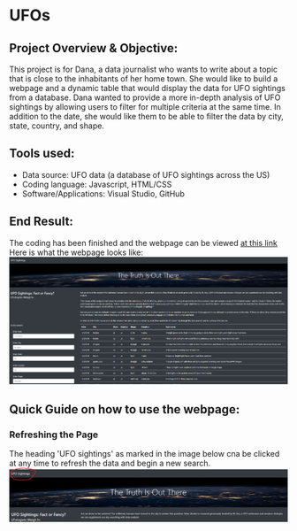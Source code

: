 # UFOs
## Project Overview & Objective:
This project is for Dana, a data journalist who wants to write about a topic that is close to the inhabitants of her home town. She would like to build a webpage and a  dynamic table that would display the data for UFO sightings from a database. Dana wanted to  provide a more in-depth analysis of UFO sightings by allowing users to filter for multiple criteria at the same time. In addition to the date, she would like them to be able to filter the data by city, state, country, and shape.

## Tools used:
- Data source: UFO data (a database of UFO sightings across the US)
- Coding language: Javascript, HTML/CSS
- Software/Applications: Visual Studio, GitHub

## End Result:
The coding has been finished and the webpage can be viewed [at this link](https://lallben.github.io/UFOs/)<br>
Here is what the webpage looks like:
![webpage](https://github.com/lallben/UFOs/blob/main/static/images/Webpage_default.png)

## Quick Guide on how to use the webpage:
### Refreshing the Page
The heading 'UFO sightings' as marked in the image below cna be clicked at any time to refresh the data and begin a new search.
![webpage_refresh](https://github.com/lallben/UFOs/blob/main/static/images/Webpage_refresh_page.png)
